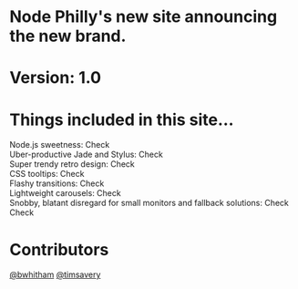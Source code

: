 <h1>Node Philly's new site announcing the new brand.</h1>
<h1>Version: 1.0</h1>

<h1>Things included in this site…</h1>

Node.js sweetness: Check<br>
Uber-productive Jade and Stylus: Check<br>
Super trendy retro design: Check<br>
CSS tooltips: Check<br>
Flashy transitions: Check<br>
Lightweight carousels: Check<br>
Snobby, blatant disregard for small monitors and fallback solutions: Check Check<br>

<h1>Contributors</h1>
<a href="http://www.twitter.com/bwhitham" target="_blank">@bwhitham</a>
<a href="http://www.twitter.com/timsavery" target="_blank">@timsavery</a>